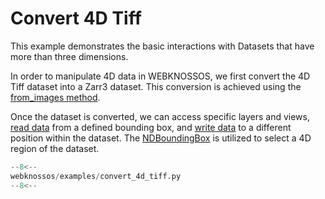 # Convert 4D Tiff

This example demonstrates the basic interactions with Datasets that have more than three dimensions. 

In order to manipulate 4D data in WEBKNOSSOS, we first convert the 4D Tiff dataset into a Zarr3 dataset. This conversion is achieved using the [from_images method](../../api/webknossos/dataset/dataset.md#webknossos.dataset.dataset.Dataset.from_images).

Once the dataset is converted, we can access specific layers and views, [read data](../../api/webknossos/dataset/magview.md#webknossos.dataset.mag_view.MagView.read) from a defined bounding box, and [write data](../../api/webknossos/dataset/magview.md#webknossos.dataset.mag_view.MagView.write) to a different position within the dataset. The [NDBoundingBox](../../api/webknossos/geometry/ndboundingbox.md#webknossos.geometry.nd_bounding_box.NDBoundingBox) is utilized to select a 4D region of the dataset.

```python
--8<--
webknossos/examples/convert_4d_tiff.py
--8<--
```
